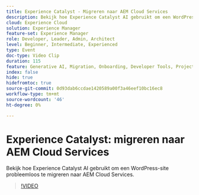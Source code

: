 ```yaml
---
title: Experience Catalyst - Migreren naar AEM Cloud Services
description: Bekijk hoe Experience Catalyst AI gebruikt om een WordPress-site probleemloos te migreren naar AEM Cloud Services.
cloud: Experience Cloud
solution: Experience Manager
feature-set: Experience Manager
role: Developer, Leader, Admin, Architect
level: Beginner, Intermediate, Experienced
type: Event
doc-type: Video Clip
duration: 115
feature: Generative AI, Migration, Onboarding, Developer Tools, Projects
index: false
hide: true
hidefromtoc: true
source-git-commit: 0d93dab6ccdae1420589a00f3a46eef10bc16ec8
workflow-type: tm+mt
source-wordcount: '46'
ht-degree: 0%

---
```



# Experience Catalyst: migreren naar AEM Cloud Services

Bekijk hoe Experience Catalyst AI gebruikt om een WordPress-site probleemloos te migreren naar AEM Cloud Services.

>[!VIDEO](https://video.tv.adobe.com/v/3461982/?learn=on&enablevpops&captions=dut)
